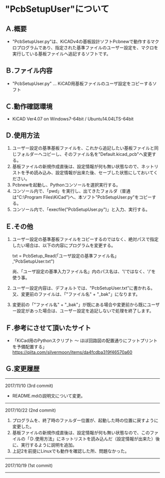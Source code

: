 # "PcbSetupUser"について


## Ａ.概要
+ "PcbSetupUser.py"は、KiCADv4の基板設計ソフトPcbnewで動作するマクロプログラムであり、指定された基準ファイルのユーザー設定を、マクロを実行している基板ファイルへ追記するソフトです。


## Ｂ.ファイル内容
+ "PcbSetupUser.py" ... KiCAD用基板ファイルのユーザ設定をコピーするソフト

 
## Ｃ.動作確認環境
+ KiCAD Ver4.07 on Windows7-64bit / Ubuntu14.04LTS-64bit


## Ｄ.使用方法
1. ユーザー設定の基準基板ファイルを、これから追記したい基板ファイルと同じフォルダーへコピーし、そのファイル名を"Default.kicad_pcb"へ変更する。
2. 基板ファイルの新規作成直後は、設定情報が何も無い状態なので、ネットリストを予め読み込み、設定情報が出来た後、セーブした状態にしておいてください。
3. Pcbnewを起動し、Pythonコンソールを選択実行する。　
4. コンソール内で、「pwd」を実行し、出てきたフォルダ（普通は"C:\Program Files\KiCad")へ、本ソフト"PcbSetupUser.py"をコピーする。
5. コンソール内で、「execfile("PcbSetupUser.py")」と入力、実行する。


## Ｅ.その他
1. ユーザー設定の基準基板ファイルをコピーするのではなく、絶対パスで指定したい場合は、以下の内容にプログラムを変更する。

    txt = PcbSetup_Read(「ユーザ設定の基準ファイル名」 ,"PcbSetupUser.txt")

    尚、「ユーザ設定の基準入力ファイル名」内のパス名は、'\\'ではなく、'/'を使う事。

2. ユーザー設定内容は、デフォルトでは、"PcbSetupUser.txt"に書かれる。　又、変更前のファイルは、「"ファイル名" + "_bak"」になります。
3. 変更前の「"ファイル名" + "_bak"」が既にある場合や変更前から既にユーザー設定があった場合は、ユーザー設定を追記しないで処理を終了します。


## Ｆ.参考にさせて頂いたサイト
+ 「KiCad用のPythonスクリプト ～ ほぼ回路図の配置通りにフットプリントを予備配置する」
        <https://qiita.com/silvermoon/items/da4fcdba319f46570a60>


## Ｇ.変更履歴
---
2017/11/10   (3rd commit)  

+ README.mdの説明文について変更。  

---
2017/10/22   (2nd commit)  
  
1. プログラムを、終了時のファルダー位置が、起動した時の位置に戻すように変更した。  
2. 基板ファイルの新規作成直後は、設定情報が何も無い状態なので、このファイルの「Ｄ.使用方法」にネットリストを読み込んだ（設定情報が出来た）後に、実行するように説明を追加。  
3. 上記2を前提にLinuxでも動作を確認した所、問題なかった。 

---
2017/10/19   (1st commit)    

---
